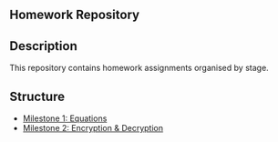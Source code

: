 ## Homework Repository

## Description
This repository contains homework assignments organised by stage.

## Structure
- [Milestone 1: Equations](milestone_1/equations.py)
- [Milestone 2: Encryption & Decryption](milestone_2)